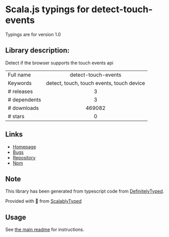 
# Scala.js typings for detect-touch-events

Typings are for version 1.0

## Library description:
Detect if the browser supports the touch events api

|                    |                 |
| ------------------ | :-------------: |
| Full name          | detect-touch-events |
| Keywords           | detect, touch, touch events, touch device |
| # releases         | 3 |
| # dependents       | 3 |
| # downloads        | 469082 |
| # stars            | 0 |

## Links
- [Homepage](https://github.com/rafrex/detect-touch-events#readme)
- [Bugs](https://github.com/rafrex/detect-touch-events/issues)
- [Repository](https://github.com/rafrex/detect-touch-events)
- [Npm](https://www.npmjs.com/package/detect-touch-events)
    


## Note
This library has been generated from typescript code from [DefinitelyTyped](https://definitelytyped.org).

Provided with :purple_heart: from [ScalablyTyped](https://github.com/oyvindberg/ScalablyTyped)

## Usage
See [the main readme](../../readme.md) for instructions.



